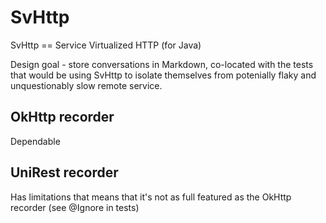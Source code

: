 # SvHttp

SvHttp == Service Virtualized HTTP (for Java)

Design goal - store conversations in Markdown, co-located with the tests that would be using SvHttp 
to isolate themselves from potenially flaky and unquestionably slow remote service.

## OkHttp recorder

Dependable

## UniRest recorder

Has limitations that means that it's not as full featured as the OkHttp recorder (see @Ignore in tests)